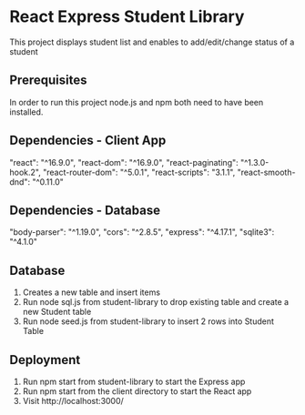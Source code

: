 # React Express Student Library
This project displays student list and enables to add/edit/change status of a student

## Prerequisites
In order to run this project node.js and npm both need to have been installed.
## Dependencies - Client App
"react": "^16.9.0",
"react-dom": "^16.9.0",
"react-paginating": "^1.3.0-hook.2",
"react-router-dom": "^5.0.1",
"react-scripts": "3.1.1",
"react-smooth-dnd": "^0.11.0"

## Dependencies - Database
"body-parser": "^1.19.0",
"cors": "^2.8.5",
"express": "^4.17.1",
"sqlite3": "^4.1.0"

## Database 
<ol>
<li>Creates a new table and insert items</li>
<li>Run node sql.js from student-library to drop existing table and create a new Student table</li>
<li>Run node seed.js from student-library to insert 2 rows into Student Table</li>
</ol>

## Deployment
<ol>
<li>Run npm start from student-library to start the Express app</li>
<li>Run npm start from the client directory to start the React app</li>
<li>Visit http://localhost:3000/</li>
</ol>


